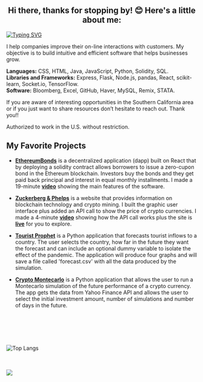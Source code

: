<h2 align="center">Hi there, thanks for stopping by! 😊  Here's a little about me:</h2>

[![Typing SVG](https://readme-typing-svg.demolab.com?font=Fira+Code&pause=3000&width=535&lines=My+developer+name+is+Daniel+Lobster)](https://git.io/typing-svg)

I help companies improve their on-line interactions with customers. My objective is to build intuitive and efficient software that helps businesses grow.

**Languages:** CSS, HTML, Java, JavaScript, Python, Solidity, SQL. <br>
**Libraries and Frameworks:** Express, Flask, Node.js, pandas, React, scikit-learn, Socket.io, TensorFlow. <br>
**Software:** Bloomberg, Excel, GitHub, Haver, MySQL, Remix, STATA.<br>

If you are aware of interesting opportunities in the Southern California area or if you just want to share resources don’t hesitate to reach out. Thank you!!

Authorized to work in the U.S. without restriction.

## My Favorite Projects

+ **[EthereumBonds](https://github.com/daniel-lobster/EthereumBonds)** is a decentralized application (dapp) built on React that by deploying a solidity contract allows borrowers to issue a zero-cupon bond in the Ethereum blockchain. Investors buy the bonds and they get paid back principal and interest in equal monthly installments. I made a 19-minute **[video](https://youtu.be/82erXHt1dUE?si=rz0xQ9DXnzDbUf-i)** showing the main features of the software.

+ **[Zuckerberg & Phelps](https://github.com/daniel-lobster/api_call_coingecko)** is a website that provides information on blockchain technology and crypto mining. I built the graphic user interface plus added an API call to show the price of crypto currencies. I made a 4-minute **[video](https://youtu.be/82erXHt1dUE?si=rz0xQ9DXnzDbUf-i)** showing how the API call works plus the site is **[live](http://crypto.miner.s3-website-us-west-1.amazonaws.com/coins)** for you to explore. 

+ **[Tourist Prophet](https://github.com/daniel-lobster/tourist_prophet)** is a Python application that forecasts tourist inflows to a country. The user selects the country, how far in the future they want the forecast and can include an optional dummy variable to isolate the effect of the pandemic. The application will produce four graphs and will save a file called 'forecast.csv' with all the data produced by the simulation. 

+ **[Crypto Montecarlo](https://github.com/daniel-lobster/crypto_monte_carlo_simulation)** is a Python application that allows the user to run a Montecarlo simulation of the future performance of a crypto currency. The app gets the data from Yahoo Finance API and allows the user to select the initial investment amount, number of simulations and number of days in the future.  

<br>
<br>

<!--[Daniel's GitHub stats](https://github-readme-stats.vercel.app/api?username=daniel-lobster)-->
<br>
<br>

![Top Langs](https://github-readme-stats.vercel.app/api/top-langs/?username=daniel-lobster&hide_progress=true)

<br>
<br>
<a href="https://github.com/daniel-lobster">
   <img src="https://komarev.com/ghpvc/?username=daniel-lobster">
</a>

<!--
**daniel-lobster/daniel-lobster** is a ✨ _special_ ✨ repository because its `README.md` (this file) appears on your GitHub profile.

Here are some ideas to get you started:

- 🔭 I’m currently working on ...
- 🌱 I’m currently learning ...
- 👯 I’m looking to collaborate on ...
- 🤔 I’m looking for help with ...
- 💬 Ask me about ...
- 📫 How to reach me: ...
- 😄 Pronouns: ...
- ⚡ Fun fact: ...
-->
